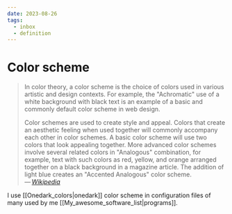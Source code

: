 ```yaml
---
date: 2023-08-26
tags:
  - inbox
  - definition
---
```


# Color scheme

> In color theory, a color scheme is the choice of colors used in various
> artistic and design contexts. For example, the "Achromatic" use of a white
> background with black text is an example of a basic and commonly default color
> scheme in web design.
>
> Color schemes are used to create style and appeal. Colors that create an
> aesthetic feeling when used together will commonly accompany each other in color
> schemes. A basic color scheme will use two colors that look appealing together.
> More advanced color schemes involve several related colors in "Analogous"
> combination, for example, text with such colors as red, yellow, and orange
> arranged together on a black background in a magazine article. The addition of
> light blue creates an "Accented Analogous" color scheme.\
> — <cite>[Wikipedia](https://en.wikipedia.org/wiki/Color_scheme)</cite>

I use [[Onedark_colors|onedark]] color scheme in configuration files of many used
by me [[My_awesome_software_list|programs]].
